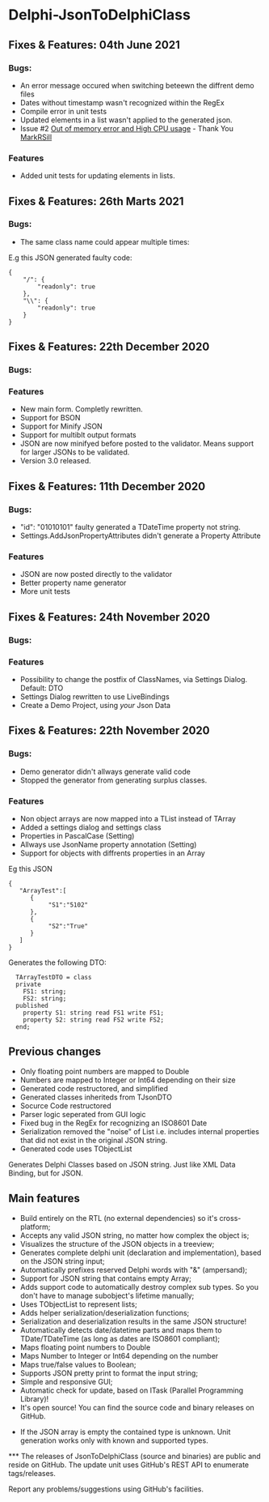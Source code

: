 Delphi-JsonToDelphiClass
========================
## Fixes & Features: 04th June 2021 ##

### Bugs: ###
* An error message occured when switching beteewn the diffrent demo files
* Dates without timestamp wasn't recognized within  the RegEx
* Compile error in unit tests
* Updated elements in a list wasn't applied to the generated json.
* Issue #2 [Out of memory error and High CPU usage](https://github.com/JensBorrisholt/Delphi-JsonToDelphiClass/pull/2) - Thank You [MarkRSill](https://github.com/MarkRSill)

### Features ###
* Added unit tests for updating elements in lists.

## Fixes & Features: 26th Marts 2021 ##

### Bugs: ###
* The same class name could appear multiple times:

E.g this JSON generated faulty code:

```
{
    "/": {
        "readonly": true
    },
    "\\": {
        "readonly": true
    }
} 
```

## Fixes & Features: 22th December 2020 ##

### Bugs: ###

### Features ###

* New main form. Completly rewritten. 
* Support for BSON
* Support for Minify JSON
* Support for multiblt output formats
* JSON are now minifyed before posted to the validator. Means support for larger JSONs to be validated. 
* Version 3.0 released.

## Fixes & Features: 11th December 2020 ##

### Bugs: ###

* "id": "01010101" faulty generated a TDateTime property not string. 
* Settings.AddJsonPropertyAttributes didn't generate a Property Attribute 

### Features ###

* JSON are now posted directly to the validator
* Better property name generator
* More unit tests

## Fixes & Features: 24th November 2020 ##

### Bugs: ###

### Features ###

* Possibility to change the postfix of ClassNames, via Settings Dialog. Default: DTO
* Settings Dialog rewritten to use LiveBindings
* Create a Demo Project, using *your* Json Data

## Fixes & Features: 22th November 2020 ##

### Bugs: ###
* Demo generator didn't allways generate valid code
* Stopped the generator from generating surplus classes. 

### Features ###
* Non object arrays are now mapped into a TList<T> instead of TArray<T>
* Added a settings dialog and settings class
* Properties in PascalCase (Setting)
* Allways use JsonName property annotation  (Setting)
* Support for objects with diffrents properties in an Array

Eg this JSON 
```
{
   "ArrayTest":[
      {
           "S1":"5102"
      },
      {
           "S2":"True"
      }      
   ]
}
```

Generates the following DTO:
```
  TArrayTestDTO = class
  private
    FS1: string;
    FS2: string;
  published
    property S1: string read FS1 write FS1;
    property S2: string read FS2 write FS2;
  end;
```


## Previous changes ##

* Only floating point numbers are mapped to Double
* Numbers are mapped to Integer or Int64 depending on their size
* Generated code restructored, and simplified
* Generated classes inheriteds from TJsonDTO
* Socurce Code restructored
* Parser logic seperated from GUI logic
* Fixed bug in the RegEx for recognizing an ISO8601 Date
* Serialization removed the "noise" of List<T> i.e. includes internal properties that did not exist in the original JSON string.
* Generated code uses TObjectList<T>
  
Generates Delphi Classes based on JSON string. Just like XML Data Binding, but for JSON.

## Main features ##

- Build entirely on the RTL (no external dependencies) so it's cross-platform;
- Accepts any valid JSON string, no matter how complex the object is;
- Visualizes the structure of the JSON objects in a treeview;
- Generates complete delphi unit (declaration and implementation), based on the JSON string input;
- Automatically prefixes reserved Delphi words with "&" (ampersand);
- Support for JSON string that contains empty Array;
- Adds support code to automatically destroy complex sub types. So you don't have to manage subobject's lifetime manually;
- Uses TObjectList<T> to represent lists;
- Adds helper serialization/deserialization functions;
- Serialization and deserialization results in the same JSON structure!
- Automatically detects date/datetime parts and maps them to TDate/TDateTime (as long as dates are ISO8601 compliant);
- Maps floating point numbers to Double
- Maps Number to Integer or Int64 depending on the number
- Maps true/false values to Boolean;
- Supports JSON pretty print to format the input string;
- Simple and responsive GUI;
- Automatic check for update, based on ITask (Parallel Programming Library)!
- It's open source! You can find the source code and binary releases on GitHub.

* If the JSON array is empty the contained type is unknown. Unit generation works only with known and supported types.

*** The releases of JsonToDelphiClass (source and binaries) are public and reside on GitHub. The update unit uses GitHub's REST API to enumerate tags/releases.

Report any problems/suggestions using GitHub's facilities.

